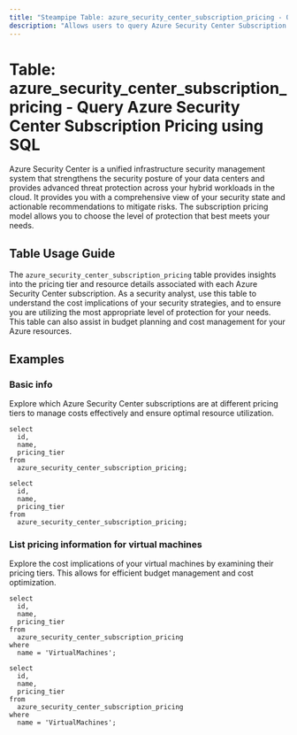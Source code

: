 ```yaml
---
title: "Steampipe Table: azure_security_center_subscription_pricing - Query Azure Security Center Subscription Pricing using SQL"
description: "Allows users to query Azure Security Center Subscription Pricing, specifically the pricing tier and the resource details associated with the subscription."
---
```


# Table: azure_security_center_subscription_pricing - Query Azure Security Center Subscription Pricing using SQL

Azure Security Center is a unified infrastructure security management system that strengthens the security posture of your data centers and provides advanced threat protection across your hybrid workloads in the cloud. It provides you with a comprehensive view of your security state and actionable recommendations to mitigate risks. The subscription pricing model allows you to choose the level of protection that best meets your needs.

## Table Usage Guide

The `azure_security_center_subscription_pricing` table provides insights into the pricing tier and resource details associated with each Azure Security Center subscription. As a security analyst, use this table to understand the cost implications of your security strategies, and to ensure you are utilizing the most appropriate level of protection for your needs. This table can also assist in budget planning and cost management for your Azure resources.

## Examples

### Basic info
Explore which Azure Security Center subscriptions are at different pricing tiers to manage costs effectively and ensure optimal resource utilization.

```sql+postgres
select
  id,
  name,
  pricing_tier
from
  azure_security_center_subscription_pricing;
```

```sql+sqlite
select
  id,
  name,
  pricing_tier
from
  azure_security_center_subscription_pricing;
```

### List pricing information for virtual machines
Explore the cost implications of your virtual machines by examining their pricing tiers. This allows for efficient budget management and cost optimization.

```sql+postgres
select
  id,
  name,
  pricing_tier
from
  azure_security_center_subscription_pricing
where
  name = 'VirtualMachines';
```

```sql+sqlite
select
  id,
  name,
  pricing_tier
from
  azure_security_center_subscription_pricing
where
  name = 'VirtualMachines';
```